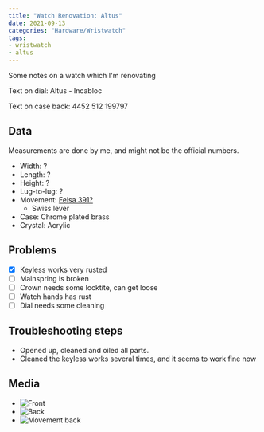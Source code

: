 ```yaml
---
title: "Watch Renovation: Altus"
date: 2021-09-13
categories: "Hardware/Wristwatch"
tags:
- wristwatch
- altus
---
```


Some notes on a watch which I'm renovating

Text on dial: Altus - Incabloc

Text on case back: 4452 512 199797

## Data

Measurements are done by me, and might not be the official numbers.

* Width: ?
* Length: ?
* Height: ?
* Lug-to-lug: ?
* Movement: [Felsa 391?](http://www.ranfft.de/cgi-bin/bidfun-db.cgi?11&ranfft&0&2uswk&Felsa_391&)
  - Swiss lever
* Case: Chrome plated brass
* Crystal: Acrylic

## Problems

- [x] Keyless works very rusted
- [ ] Mainspring is broken
- [ ] Crown needs some locktite, can get loose
- [ ] Watch hands has rust
- [ ] Dial needs some cleaning

## Troubleshooting steps

* Opened up, cleaned and oiled all parts.
* Cleaned the keyless works several times, and it seems to work fine now

## Media
* ![Front](https://i.imgur.com/2GA1uLk.jpg)
* ![Back](https://i.imgur.com/uCJ3ex8.jpg)
* ![Movement back](https://i.imgur.com/eXfEnOr.jpg)

